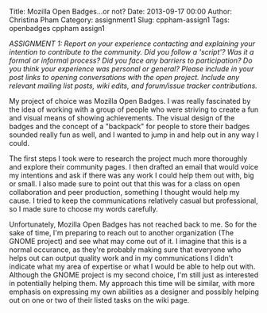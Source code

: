 Title: Mozilla Open Badges...or not? 
Date: 2013-09-17 00:00
Author: Christina Pham
Category: assignment1
Slug: cppham-assign1
Tags: openbadges cppham assign1

*ASSIGNMENT 1: Report on your experience contacting and explaining your intention to contribute to the community.  Did you follow a 'script'?  Was it a formal or informal process? Did you face any barriers to participation?  Do you think your experience was personal or general?  Please include in your post links to opening conversations with the open project.  Include any relevant mailing list posts, wiki edits, and forum/issue tracker contributions.*

My project of choice was Mozilla Open Badges. I was really fascinated by the idea of working with a group of people who were striving to create a fun and visual means of showing achievements. The visual design of the badges and the concept of a "backpack" for people to store their badges sounded really fun as well, and I wanted to jump in and help out in any way I could. 

The first steps I took were to research the project much more thoroughly and explore their community pages. I then drafted an email that would voice my intentions and ask if there was any work I could help them out with, big or small. I also made sure to point out that this was for a class on open collaboration and peer production, something I thought would help my cause. I tried to keep the communications relatively casual but professional, so I made sure to choose my words carefully. 

Unfortunately, Mozilla Open Badges has not reached back to me. So for the sake of time, I'm preparing to reach out to another organization (The GNOME project) and see what may come out of it. I imagine that this is a normal occurance, as they're probably making sure that everyone who helps out can output quality work and in my communications I didn't indicate what my area of expertise or what I would be able to help out with. Although the GNOME project is my second choice, I'm still just as interested in potentially helping them. My approach this time will be similar, with more emphasis on expressing my own abilities as a designer and possibly helping out on one or two of their listed tasks on the wiki page. 